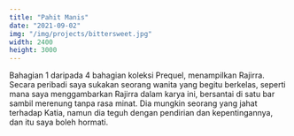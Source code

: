 ```yaml
---
title: "Pahit Manis"
date: "2021-09-02"
img: "/img/projects/bittersweet.jpg"
width: 2400
height: 3000
---
```


Bahagian 1 daripada 4 bahagian koleksi Prequel, menampilkan Rajirra. Secara peribadi saya sukakan seorang wanita yang begitu berkelas, seperti mana saya menggambarkan Rajirra dalam karya ini, bersantai di satu bar sambil merenung tanpa rasa minat. Dia mungkin seorang yang jahat terhadap Katia, namun dia teguh dengan pendirian dan kepentingannya, dan itu saya boleh hormati.
